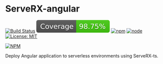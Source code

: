 # ServeRX-angular

[![Build Status](https://travis-ci.org/mflorence99/serverx-angular.svg?branch=master)](https://travis-ci.org/mflorence99/serverx-angular) 
[![Jest Coverage](./coverage.svg)]()
[![npm](https://img.shields.io/npm/v/serverx-angular.svg)]()
[![node](https://img.shields.io/badge/node-8.10-blue.svg)]()
[![License: MIT](https://img.shields.io/badge/License-MIT-yellow.svg)](https://opensource.org/licenses/MIT)

[![NPM](https://nodei.co/npm/serverx-angular.png?downloads=true&downloadRank=true&stars=true)](https://nodei.co/npm/serverx-angular/)

Deploy Angular application to serverless environments using ServeRX-ts.
